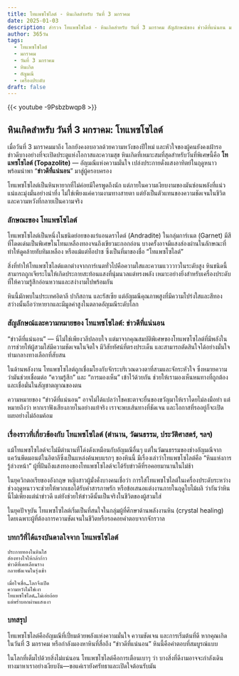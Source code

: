 ```yaml
---
title: โทแพซโซไลต์ - หินเกิดสำหรับ วันที่ 3 มกราคม
date: 2025-01-03
description: สำรวจ โทแพซโซไลต์ - หินเกิดสำหรับ วันที่ 3 มกราคม สัญลักษณ์ของ ข่าวดีที่แน่นอน มาเรียนรู้ความหมายลึกซึ้งของหินพิเศษนี้
author: 365วัน
tags:
  - โทแพซโซไลต์
  - มกราคม
  - วันที่ 3 มกราคม
  - หินเกิด
  - อัญมณี
  - เครื่องประดับ
draft: false
---
```


{{< youtube -9Psbzbwqp8 >}}

## หินเกิดสำหรับ วันที่ 3 มกราคม: โทแพซโซไลต์

เมื่อวันที่ 3 มกราคมมาถึง โลกยังคงอบอวลด้วยความหวังของปีใหม่ และหัวใจของผู้คนยังคงเฝ้ารอข่าวดีบางอย่างที่จะเปิดประตูแห่งโอกาสและความสุข หินเกิดที่เหมาะสมที่สุดสำหรับวันที่พิเศษนี้คือ **โทแพซโซไลต์ (Topazolite)** — อัญมณีแห่งความมั่นใจ เปล่งประกายดั่งแสงอาทิตย์ในฤดูหนาว พร้อมนำพา “**ข่าวดีที่แน่นอน**” มาสู่ผู้ครอบครอง

โทแพซโซไลต์เป็นหินหายากที่ไม่ค่อยมีใครพูดถึงนัก แต่ภายในความเงียบงามของมันซ่อนพลังที่แน่วแน่และมุ่งมั่นอย่างน่าทึ่ง ไม่ใช่เพียงแค่ความงามทางสายตา แต่ยังเป็นตัวแทนของความชัดเจนในชีวิตและความหวังที่กลายเป็นความจริง

### ลักษณะของ โทแพซโซไลต์

โทแพซโซไลต์เป็นหนึ่งในชนิดย่อยของแร่แอนดราไดต์ (Andradite) ในกลุ่มการ์เนต (Garnet) มีสีที่โดดเด่นเป็นพิเศษในโทนเหลืองทองจนถึงเขียวมะกอกอ่อน บางครั้งอาจมีแสงส่องผ่านในลักษณะที่ทำให้ดูคล้ายทับทิมเหลือง หรือแม้แต่ท็อปาซ ซึ่งเป็นที่มาของชื่อ “โทแพซโซไลต์”

สิ่งที่ทำให้โทแพซโซไลต์แตกต่างจากการ์เนตทั่วไปคือความใสและความแวววาวในระดับสูง หินชนิดนี้สามารถถูกเจียระไนให้เกิดประกายสะท้อนแสงที่นุ่มนวลแต่ทรงพลัง เหมาะอย่างยิ่งสำหรับเครื่องประดับที่ให้ความรู้สึกอ่อนหวานและสง่างามไปพร้อมกัน

หินนี้มักพบในประเทศอิตาลี ปากีสถาน และรัสเซีย แต่อัญมณีคุณภาพสูงที่มีความโปร่งใสและสีทองสว่างนั้นถือว่าหายากและมีมูลค่าสูงในตลาดอัญมณีระดับโลก

### สัญลักษณ์และความหมายของ โทแพซโซไลต์: ข่าวดีที่แน่นอน

“ข่าวดีที่แน่นอน” — นี่ไม่ใช่เพียงวลีปลอบใจ แต่มาจากคุณสมบัติพิเศษของโทแพซโซไลต์ที่มีพลังในการช่วยให้ผู้สวมใส่มีความชัดเจนในจิตใจ มีวิสัยทัศน์ที่ตรงประเด็น และสามารถตัดสินใจได้อย่างมั่นใจท่ามกลางทางเลือกที่สับสน

ในด้านพลังงาน โทแพซโซไลต์ถูกเชื่อมโยงกับจักระบริเวณดวงตาที่สามและจักระหัวใจ ซึ่งหมายความว่ามันช่วยเชื่อมต่อ “ความรู้สึก” และ “การมองเห็น” เข้าไว้ด้วยกัน ช่วยให้เรามองเห็นหนทางที่ถูกต้อง และเชื่อมั่นในสัญชาตญาณของตน

ความหมายของ “ข่าวดีที่แน่นอน” อาจไม่ได้แปลว่าโชคชะตาจะยื่นของขวัญมาให้เราโดยไม่ลงมือทำ แต่หมายถึงว่า หากเราฟังเสียงภายในอย่างแท้จริง เราจะพบเส้นทางที่ชัดเจน และโอกาสที่รออยู่ก็จะเปิดเผยอย่างไม่อ้อมค้อม

### เรื่องราวที่เกี่ยวข้องกับ โทแพซโซไลต์ (ตำนาน, วัฒนธรรม, ประวัติศาสตร์, ฯลฯ)

แม้โทแพซโซไลต์จะไม่มีตำนานที่โด่งดังเหมือนกับอัญมณีอื่นๆ แต่ในวัฒนธรรมของช่างอัญมณีจากแคว้นพีดมอนต์ในอิตาลีซึ่งเป็นแหล่งค้นพบแรกๆ ของหินนี้ มีเรื่องเล่าว่าโทแพซโซไลต์คือ “หินแห่งการรู้ล่วงหน้า” ผู้ที่ฝันถึงแสงทองของโทแพซโซไลต์จะได้รับข่าวดีที่รอคอยมานานในไม่ช้า

ในยุควิกตอเรียของอังกฤษ หญิงสาวผู้มั่งคั่งบางคนเชื่อว่า การใส่โทแพซโซไลต์ในเครื่องประดับระหว่างช่วงฤดูหนาวจะช่วยให้พวกเธอได้รับคำสารภาพรัก หรือข้อเสนอแต่งงานภายในฤดูใบไม้ผลิ ว่ากันว่าหินนี้ไม่เพียงแต่นำข่าวดี แต่ยังช่วยให้ข่าวดีนั้นเป็นจริงในชีวิตของผู้สวมใส่

ในยุคปัจจุบัน โทแพซโซไลต์เริ่มเป็นที่สนใจในกลุ่มผู้ที่ศึกษาด้านพลังงานหิน (crystal healing) โดยเฉพาะผู้ที่ต้องการความชัดเจนในชีวิตหรือรอคอยคำตอบจากจักรวาล

### บทกวีที่ได้แรงบันดาลใจจาก โทแพซโซไลต์

```
ประกายทองในหินใส  
ส่องทางใจให้กล้าก้าว  
ข่าวดีที่เคยเลือนราง  
กลายชัดเจนในรุ่งเช้า

เมื่อใจเชื่อ…โลกจึงเปิด  
ความหวังไม่ใช่เงา  
โทแพซโซไลต์…ไม่เอ่ยถ้อย  
แต่พร่ำบอกผ่านแสงเงา
```

### บทสรุป

โทแพซโซไลต์คืออัญมณีที่เปี่ยมด้วยพลังแห่งความมั่นใจ ความชัดเจน และการเริ่มต้นที่ดี หากคุณเกิดในวันที่ 3 มกราคม หรือกำลังมองหาหินที่สื่อถึง “ข่าวดีที่แน่นอน” หินนี้คือคำตอบที่สมบูรณ์แบบ

ในโลกที่เต็มไปด้วยสิ่งไม่แน่นอน โทแพซโซไลต์คือการเตือนเบาๆ ว่า บางสิ่งที่ดีงามอาจจะกำลังเดินทางมาหาเราอย่างเงียบงัน—ขอแค่เรายังศรัทธาและเปิดใจต้อนรับมัน